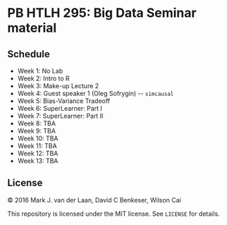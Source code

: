 # PB HTLH 295: Big Data Seminar material

## Schedule

- Week 1: No Lab
- Week 2: Intro to R
- Week 3: Make-up Lecture 2
- Week 4: Guest speaker 1 (Oleg Sofrygin) -- `simcausal`
- Week 5: Bias-Variance Tradeoff
- Week 6: SuperLearner: Part I
- Week 7: SuperLearner: Part II
- Week 8: TBA
- Week 9: TBA
- Week 10: TBA
- Week 11: TBA
- Week 12: TBA
- Week 13: TBA


## License

&copy; 2016 Mark J. van der Laan, David C Benkeser, Wilson Cai

This repository is licensed under the MIT license. See `LICENSE` for details.


